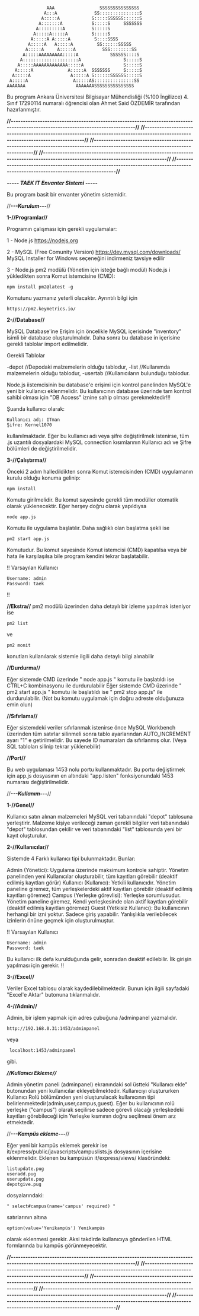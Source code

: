                                                        
                   AAA                 SSSSSSSSSSSSSSS   
                  A:::A              SS:::::::::::::::S  
                 A:::::A            S:::::SSSSSS::::::S  
                A:::::::A           S:::::S     SSSSSSS  
               A:::::::::A          S:::::S              
              A:::::A:::::A         S:::::S              
             A:::::A A:::::A         S::::SSSS           
            A:::::A   A:::::A         SS::::::SSSSS      
           A:::::A     A:::::A          SSS::::::::SS    
          A:::::AAAAAAAAA:::::A            SSSSSS::::S   
         A:::::::::::::::::::::A                S:::::S  
        A:::::AAAAAAAAAAAAA:::::A               S:::::S  
       A:::::A             A:::::A  SSSSSSS     S:::::S  
      A:::::A               A:::::A S::::::SSSSSS:::::S  
     A:::::A                 A:::::AS:::::::::::::::SS   
    AAAAAAA                   AAAAAAASSSSSSSSSSSSSSS     
                                                       


Bu program Ankara Üniversitesi Bilgisayar Mühendisliği (%100 İngilizce) 4. Sınıf 17290114 numaralı öğrencisi olan Ahmet Said ÖZDEMİR tarafından hazırlanmıştır.



**//--------------------------------------------------------------------------------------------------------------------------------//**
**//--------------------------------------------------------------------------------------------------------------------------------//**
**//--------------------------------------------------------------------------------------------------------------------------------//**
**//--------------------------------------------------------------------------------------------------------------------------------//**
**//--------------------------------------------------------------------------------------------------------------------------------//**





*****----- TAEK IT Envanter Sistemi -----*****

  Bu program basit bir envanter yönetim sistemidir.




//***---Kurulum---***//

**1-//Programlar//**

Programın çalışması için gerekli uygulamalar:

1 - Node.js
    https://nodejs.org

2 - MySQL (Free Comunity Version)
    https://dev.mysql.com/downloads/
    MySQL Installer for Windows seçeneğini indirmeniz tavsiye edilir

3 - Node.js pm2 modülü (Yönetim için isteğe bağlı modül)
    Node.js i yükledikten sonra Komut istemcisine (CMD):

    npm install pm2@latest -g

   Komutunu yazmanız yeterli olacaktır.
   Ayrıntılı bilgi için
    
    https://pm2.keymetrics.io/ 




**2-//Database//**

  MySQL Database'ine Erişim için öncelikle MySQL içerisinde "inventory" isimli bir database oluşturulmalıdır. Daha sonra bu database in içerisine gerekli tablolar import edilmelidir.

Gerekli Tablolar

  -depot        //Depodaki malzemelerin olduğu tablodur,
  -list         //Kullanımda malzemelerin olduğu tablodur,
  -usertab      //Kullanıcıların bulunduğu tablodur.


  Node.js iistemcisinin bu database'e erişimi için kontrol panelinden MySQL'e yeni bir kullanıcı eklenmelidir.
  Bu kullanıcının database üzerinde tam kontrol sahibi olması için "DB Access" iznine sahip olması gerekmektedir!!!

  Şuanda kullanıcı olarak:

    Kullanıcı adı: ITman
    Şifre: Kernel1070

  kullanılmaktadır. Eğer bu kullanıcı adı veya şifre değiştirilmek istenirse, tüm .js uzantılı dosyalardaki MySQL connection kısımlarının Kullanıcı adı ve Şifre bölümleri de değiştirilmelidir.




**3-//Çalıştırma//**

  Önceki 2 adım halledildikten sonra Komut istemcisinden (CMD) uygulamanın kurulu olduğu konuma gelinip:

    npm install

  Komutu girilmelidir. Bu komut sayesinde gerekli tüm modüller otomatik olarak yüklenecektir.
  Eğer herşey doğru olarak yapıldıysa

    node app.js

  Komutu ile uygulama başlatılır.
  Daha sağlıklı olan başlatma şekli ise

    pm2 start app.js

  Komutudur. Bu komut sayesinde Komut istemcisi (CMD) kapatılsa veya bir hata ile karşılaşılsa bile program kendini tekrar başlatabilir.

  !!
  Varsayılan Kullanıcı

    Username: admin
    Password: taek
  !!

  **//Ekstra//**
    pm2 modülü üzerinden daha detaylı bir izleme yapılmak isteniyor ise

    pm2 list 
    
   ve

    pm2 monit

   konutları kullanılarak sistemle ilgili daha detaylı bilgi alınabilir

  **//Durdurma//**

   Eğer sistemde CMD üzerinde  " node app.js "  komutu ile başlatıldı ise CTRL+C kombinasyonu ile durdurulabilir
   Eğer sistemde CMD üzerinde  " pm2 start app.js "  komutu ile başlatıldı ise  " pm2 stop app.js"  ile durdurulabilir. (Not bu komutu uygulamak için doğru adreste olduğunuza emin olun)

  **//Sıfırlama//**

   Eğer sistemdeki veriler sıfırlanmak istenirse önce MySQL Workbench üzerinden tüm satırlar silinmeli sonra tablo ayarlarından AUTO_INCREMENT ayarı "1" e getirilmelidir. Bu sayede ID numaraları da sıfırlanmış olur.
   (Veya SQL tabloları silinip tekrar yüklenebilir)

  **//Port//**

  Bu web uygulaması 1453 nolu portu kullanmaktadır. Bu portu değiştirmek için app.js dosyasının en altındaki "app.listen" fonksiyonundaki 1453 numarası değiştirilmelidir.


//***---Kullanım---***//

  **1-//Genel//**

  Kullanıcı satın alınan malzemeleri MySQL veri tabanındaki "depot" tablosuna yerleştirir. Malzeme kişiye verileceği zaman gerekli bilgiler veri tabanındaki "depot" tablosundan çekilir ve veri tabanındaki "list" tablosunda yeni bir kayıt oluşturulur.

  **2-//Kullanıcılar//**

  Sistemde 4 Farklı kullanıcı tipi bulunmaktadır. Bunlar:

  Admin (Yönetici): Uygulama üzerinde maksimum kontrole sahiptir. Yönetim panelinden yeni Kullanıcılar oluşturabilir, tüm kayıtları görebilir (deaktif edilmiş kayıtları görür)
  Kullanıcı (Kullanıcı): Yetkili kullanıcıdır. Yönetim paneline giremez, tüm yerleşkelerdeki aktif kayıtları görebilir (deaktif edilmiş kayıtları göremez)
  Campus (Yerleşke görevlisi): Yerleşke sorumlusudur. Yönetim paneline giremez, Kendi yerleşkesinde olan aktif kayıtları görebilir (deaktif edilmiş kayıtları göremez)
  Guest (Yetkisiz Kullanıcı): Bu kullanıcının herhangi bir izni yoktur. Sadece giriş yapabilir. Yanlışlıkla verilebilecek izinlerin önüne geçmek için oluşturulmuştur.

  !!
  Varsayılan Kullanıcı

    Username: admin
    Password: taek

  Bu kullanıcı ilk defa kurulduğunda gelir, sonradan deaktif edilebilir. İlk girişin yapılması için gerekir.
  !!


  **3-//Excel//**

  Veriler Excel tablosu olarak kaydedilebilmektedir. Bunun için ilgili sayfadaki "Excel'e Aktar" butonuna tıklanmalıdır.

  **4-//Admin//**

  Admin, bir işlem yapmak için adres çubuğuna /adminpanel yazmalıdır.

    http://192.168.0.31:1453/adminpanel
   
   veya
   
     localhost:1453/adminpanel
   
   gibi.

   ***//Kullanıcı Ekleme//***

   Admin yönetim paneli (adminpanel) ekranındaki sol üstteki "Kullanıcı ekle" butonundan yeni kullanıcılar ekleyebilmektedir.
   Kullanıcıyı oluştururken Kullanıcı Rolü bölümünden yeni oluşturulacak kullanıcının tipi belirlenmektedir(admin,user,campus,guest).
     Eğer bu kullanıcının rolü yerleşke ("campus") olarak seçilirse sadece görevli olacağı yerleşkedeki kayıtları görebileceği için Yerleşke kısmının doğru seçilmesi önem arz etmektedir.




//***---Kampüs ekleme---***//

  Eğer yeni bir kampüs eklemek gerekir ise it/express/public/javascripts/campuslists.js dosyasının içerisine eklenmelidir.
  Eklenen bu kampüsün  it/express/views/ klasöründeki:

    listupdate.pug
    useradd.pug
    userupdate.pug
    depotgive.pug

  dosyalarındaki:

    " select#campus(name='campus' required) "

  satırlarının altına 
  
    option(value='Yenikampüs') Yenikampüs

  olarak eklenmesi gerekir. Aksi takdirde kullanıcıya gönderilen HTML formlarında bu kampüs görünmeyecektir.





**//--------------------------------------------------------------------------------------------------------------------------------//**
**//--------------------------------------------------------------------------------------------------------------------------------//**
**//--------------------------------------------------------------------------------------------------------------------------------//**
**//--------------------------------------------------------------------------------------------------------------------------------//**
**//--------------------------------------------------------------------------------------------------------------------------------//**

